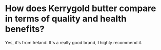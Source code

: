 # How does Kerrygold butter compare in terms of quality and health benefits?

Yes, it's from Ireland. It's a really good brand, I highly recommend it.